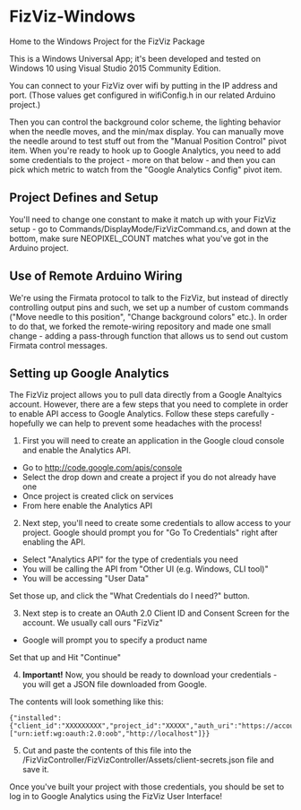 # FizViz-Windows
Home to the Windows Project for the FizViz Package

This is a Windows Universal App; it's been developed and tested on Windows 10 using Visual Studio 2015 Community Edition.

You can connect to your FizViz over wifi by putting in the IP address and port.  (Those values get configured in wifiConfig.h in our related Arduino project.)

Then you can control the background color scheme, the lighting behavior when the needle moves, and the min/max display.  You can manually move the needle around to test stuff out from the "Manual Position Control" pivot item.  When you're ready to hook up to Google Analytics, you need to add some credentials to the project - more on that below - and then you can pick which metric to watch from the "Google Analytics Config" pivot item.

Project Defines and Setup
-------------------------
You'll need to change one constant to make it match up with your FizViz setup - go to Commands/DisplayMode/FizVizCommand.cs, and down at the bottom, make sure NEOPIXEL_COUNT matches what you've got in the Arduino project.

Use of Remote Arduino Wiring
-------------------------
We're using the Firmata protocol to talk to the FizViz, but instead of directly controlling output pins and such, we set up a number of custom commands ("Move needle to this position", "Change background colors" etc.).  In order to do that, we forked the remote-wiring repository and made one small change - adding a pass-through function that allows us to send out custom Firmata control messages.

Setting up Google Analytics
---------------------------

The FizViz project allows you to pull data directly from a Google Analtyics account. However, there are a few steps that you need to complete in order to enable API access to Google Analytics. Follow these steps carefully - hopefully we can help to prevent some headaches with the process!

1) First you will need to create an application in the Google cloud console and enable the Analytics API.

* Go to http://code.google.com/apis/console
* Select the drop down and create a project if you do not already have one
* Once project is created click on services
* From here enable the Analytics API

2) Next step, you'll need to create some credentials to allow access to your project. Google should prompt you for "Go To Credentials" right after enabling the API.

* Select "Analytics API" for the type of credentials you need
* You will be calling the API from "Other UI (e.g. Windows, CLI tool)"
* You will be accessing "User Data"

Set those up, and click the "What Credentials do I need?" button.

3) Next step is to create an OAuth 2.0 Client ID and Consent Screen for the account. We usually call ours "FizViz"

* Google will prompt you to specify a product name

Set that up and Hit "Continue"

4) **Important!** Now, you should be ready to download your credentials - you will get a JSON file downloaded from Google.

The contents will look something like this:

```
{"installed":{"client_id":"XXXXXXXXX","project_id":"XXXXX","auth_uri":"https://accounts.google.com/o/oauth2/auth","token_uri":"https://accounts.google.com/o/oauth2/token","auth_provider_x509_cert_url":"https://www.googleapis.com/oauth2/v1/certs","client_secret":"XXXXXXX","redirect_uris":["urn:ietf:wg:oauth:2.0:oob","http://localhost"]}}
```

5) Cut and paste the contents of this file into the /FizVizController/FizVizController/Assets/client-secrets.json file and save it.

Once you've built your project with those credentials, you should be set to log in to Google Analytics using the FizViz User Interface!




